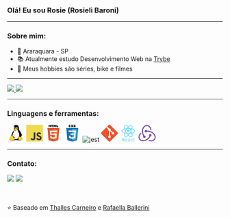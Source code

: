 ### Olá! Eu sou Rosie (Rosieli Baroni)

---

### **Sobre mim:**

<div align="left">
  <ul>
    <li> 🏡  Araraquara - SP </li>
    <li> 📚  Atualmente estudo Desenvolvimento Web na <a href="https://betrybe.com">Trybe</a></li>
    <li> 🌱  Meus hobbies são séries, bike e filmes</li>
  <ul/>
</div>

---

<div>
  <a href="https://github.com/RosieBaroni">
    <img height="160em" src="https://github-readme-stats.vercel.app/api?username=RosieBaroni&show_icons=true&theme=panda&include_all_commits=true&count_private=true&icon_color=2FC18C&title_color=19f9d899&bg_color=31353a"/>
  <a/>
    <img height="160em" src="https://github-readme-stats.vercel.app/api/top-langs/?username=RosieBaroni&layout=compact&langs_count=7&theme=panda&include_all_commits=true&count_private=true&icon_color=2FC18C&title_color=19f9d899&bg_color=31353a"/>
</div>

---

### **Linguagens e ferramentas:**  

<div>
  <img src="https://raw.githubusercontent.com/devicons/devicon/master/icons/linux/linux-original.svg" alt="linux" width="40" height="40" />
  <img src="https://raw.githubusercontent.com/devicons/devicon/master/icons/javascript/javascript-original.svg" alt="javascript" width="40" height="40"/> 
  <img src="https://raw.githubusercontent.com/devicons/devicon/master/icons/html5/html5-original-wordmark.svg" alt="html5" width="40" height="40"/> 
  <img src="https://raw.githubusercontent.com/devicons/devicon/master/icons/css3/css3-original-wordmark.svg" alt="css3" width="40" height="40"/> 
  <img src="https://www.learnstorybook.com/intro-to-storybook/logo-jest.png" alt="jest" width="40" height="40" />
  <img src="https://raw.githubusercontent.com/devicons/devicon/master/icons/git/git-original.svg" alt="git" width="40" height="40"/>
  <img src="https://raw.githubusercontent.com/devicons/devicon/master/icons/react/react-original-wordmark.svg" alt="react" width="40" height="40"/> 
  <img src="https://raw.githubusercontent.com/devicons/devicon/master/icons/redux/redux-original.svg" alt="redux" width="40" height="40"/> 
</div>

---

### **Contato:**

<div>
  <a href="https://www.linkedin.com/in/rosieli-baroni/" target="_blank"><img src="https://img.shields.io/badge/-LinkedIn-%230077B5?style=for-the-badge&logo=linkedin&logoColor=white" target="_blank"></a> 
  <a href = "rosi.baroni@gmail.com"><img src="https://img.shields.io/badge/-Gmail-%23333?style=for-the-badge&logo=gmail&logoColor=white" target="_blank"></a>
</div>

<br />
<br />

⭐️ Baseado em [Thalles Carneiro](https://github.com/thalles-carneiro) e [Rafaella Ballerini](https://github.com/rafaballerini) 

